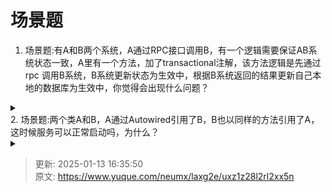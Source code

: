 # 场景题

1.  场景题:有A和B两个系统，A通过RPC接口调用B，有一个逻辑需要保证AB系统状态一致，A里有一个方法，加了transactional注解，该方法逻辑是先通过rpc 调用B系统，B系统更新状态为生效中，根据B系统返回的结果更新自己本地的数据库为生效中，你觉得会出现什么问题？

<details class="lake-collapse"><summary id="u552e1c24"></summary><h3 id="d3a783b9"><span class="ne-text">场景题 1</span></h3><p id="uf32a93f0" class="ne-p"><strong><span class="ne-text">问题描述</span></strong><span class="ne-text">：A系统通过RPC调用B系统，A中方法加了</span><code class="ne-code"><span class="ne-text">@Transactional</span></code><span class="ne-text">注解，调用逻辑是：</span></p><ol class="ne-ol"><li id="ubbc02b9f" data-lake-index-type="0"><span class="ne-text">A调用B更新B状态为“生效中”。</span></li><li id="uc995abbc" data-lake-index-type="0"><span class="ne-text">根据B返回的结果更新A自己的数据库状态为“生效中”。 </span><strong><span class="ne-text">需要保证AB状态一致</span></strong><span class="ne-text">。</span></li></ol><p id="u7332922a" class="ne-p"><strong><span class="ne-text">潜在问题</span></strong><span class="ne-text">：</span></p><ol class="ne-ol"><li id="u2366a2f6" data-lake-index-type="0"><strong><span class="ne-text">分布式事务问题</span></strong><span class="ne-text">：</span></li></ol><ul class="ne-list-wrap"><ul ne-level="1" class="ne-ul"><li id="ud3024f48" data-lake-index-type="0"><code class="ne-code"><span class="ne-text">@Transactional</span></code><span class="ne-text">只能保证A系统内的本地事务一致性，无法跨越RPC调用边界管理B系统的事务。B的状态更新成功后，A的事务如果回滚，B系统的状态不会随之回滚，导致AB状态不一致。</span></li><li id="ue001c94e" data-lake-index-type="0"><span class="ne-text">例如，A调用B成功后，A系统在更新本地数据库状态时失败（如网络异常或数据约束问题），此时B的状态已经生效中，但A的状态未更新。</span></li></ul></ul><ol start="2" class="ne-ol"><li id="u19edde07" data-lake-index-type="0"><strong><span class="ne-text">网络和服务不可用问题</span></strong><span class="ne-text">：</span></li></ol><ul class="ne-list-wrap"><ul ne-level="1" class="ne-ul"><li id="u847496b2" data-lake-index-type="0"><span class="ne-text">如果A系统调用B系统时网络出现超时或调用失败，但B系统的状态实际已更新成功，而A系统因为未收到正确的返回值，可能不会更新其状态，从而再次导致状态不一致。</span></li></ul></ul><ol start="3" class="ne-ol"><li id="uefd4e9f6" data-lake-index-type="0"><strong><span class="ne-text">幂等性问题</span></strong><span class="ne-text">：</span></li></ol><ul class="ne-list-wrap"><ul ne-level="1" class="ne-ul"><li id="uffb5a1c5" data-lake-index-type="0"><span class="ne-text">如果A系统因网络中断未接收到B的返回值，可能会重试调用B系统，导致B的状态多次更新，虽然最终状态可能一致，但中间的重复更新会带来额外的复杂性。</span></li></ul></ul><p id="u9f79d628" class="ne-p"><strong><span class="ne-text">解决方案</span></strong><span class="ne-text">：</span></p><ul class="ne-ul"><li id="u70c23bc5" data-lake-index-type="0"><strong><span class="ne-text">分布式事务解决方案</span></strong><span class="ne-text">：</span></li></ul><ol class="ne-list-wrap"><ol ne-level="1" class="ne-ol"><li id="u4f1e9236" data-lake-index-type="0"><strong><span class="ne-text">TCC（Try-Confirm-Cancel）</span></strong><span class="ne-text">：</span></li></ol></ol><ul class="ne-list-wrap"><ul class="ne-list-wrap"><ul ne-level="2" class="ne-ul"><li id="u32c771d6" data-lake-index-type="0"><span class="ne-text">A调用B时，分两个阶段：</span></li></ul></ul></ul><ol class="ne-list-wrap"><ol class="ne-list-wrap"><ol class="ne-list-wrap"><ol ne-level="3" class="ne-ol"><li id="ufca285ee" data-lake-index-type="0"><span class="ne-text">Try阶段：在A和B系统中都预留资源，标记状态为“待生效”。</span></li><li id="u67e38db3" data-lake-index-type="0"><span class="ne-text">Confirm阶段：确保Try阶段成功后，再正式提交事务，更新状态为“生效中”。</span></li><li id="u79a8e58e" data-lake-index-type="0"><span class="ne-text">Cancel阶段：Try阶段失败时，回滚所有的预留资源。</span></li></ol></ol></ol></ol><ol class="ne-list-wrap"><ol ne-level="1" class="ne-ol"><li id="u84e995bd" data-lake-index-type="0"><strong><span class="ne-text">消息队列（异步最终一致性）</span></strong><span class="ne-text">：</span></li></ol></ol><ul class="ne-list-wrap"><ul class="ne-list-wrap"><ul ne-level="2" class="ne-ul"><li id="u4099e24f" data-lake-index-type="0"><span class="ne-text">使用消息队列（如Kafka、RocketMQ）记录A系统的状态更新任务，确保A在本地事务提交成功后，发布消息给B系统，B根据消息更新自身状态。</span></li></ul></ul></ul><ul class="ne-ul"><li id="ub85ad4f6" data-lake-index-type="0"><strong><span class="ne-text">幂等性设计</span></strong><span class="ne-text">：</span></li></ul><ul class="ne-list-wrap"><ul ne-level="1" class="ne-ul"><li id="ua8d8ab57" data-lake-index-type="0"><span class="ne-text">确保B系统的接口是幂等的，即同样的请求多次调用不会对B的最终状态产生额外影响。</span></li></ul></ul><ul class="ne-ul"><li id="ufe581c0b" data-lake-index-type="0"><strong><span class="ne-text">接口设计</span></strong><span class="ne-text">：</span></li></ul><ul class="ne-list-wrap"><ul ne-level="1" class="ne-ul"><li id="u7dee8b0f" data-lake-index-type="0"><span class="ne-text">A调用B接口时，返回值需要明确成功或失败，且需要记录每次操作的唯一标识（如事务ID），用于排查异常。</span></li></ul></ul></details>
2. 场景题:两个类A和B，A通过Autowired引用了B，B也以同样的方法引用了A，这时候服务可以正常启动吗，为什么？

<details class="lake-collapse"><summary id="u2a956fe2"></summary><h3 id="KLueh"><span class="ne-text">场景题 2</span></h3><p id="u1ba3c1a1" class="ne-p"><strong><span class="ne-text">问题描述</span></strong><span class="ne-text">：两个类A和B，A通过</span><code class="ne-code"><span class="ne-text">@Autowired</span></code><span class="ne-text">注入了B，B通过</span><code class="ne-code"><span class="ne-text">@Autowired</span></code><span class="ne-text">注入了A，问服务是否可以正常启动。</span></p><p id="u1728462c" class="ne-p"><strong><span class="ne-text">答案</span></strong><span class="ne-text">：</span></p><ul class="ne-ul"><li id="u1081f54e" data-lake-index-type="0"><strong><span class="ne-text">启动会失败</span></strong><span class="ne-text">。</span></li><li id="u1ef45649" data-lake-index-type="0"><span class="ne-text">原因是 </span><strong><span class="ne-text">循环依赖</span></strong><span class="ne-text"> 问题。</span></li></ul><p id="u60e03ad3" class="ne-p"><strong><span class="ne-text">详细原因</span></strong><span class="ne-text">：</span></p><ol class="ne-ol"><li id="u4c42f34e" data-lake-index-type="0"><span class="ne-text">Spring的</span><code class="ne-code"><span class="ne-text">@Autowired</span></code><span class="ne-text">默认采用的是</span><strong><span class="ne-text">构造器注入</span></strong><span class="ne-text">（如果没有显式配置其他注入方式）。</span></li><li id="u637f88d5" data-lake-index-type="0"><span class="ne-text">在构造器注入的情况下，A需要B的实例，而B也需要A的实例，形成了循环依赖，Spring容器在创建A和B的过程中会进入死循环，最终导致启动失败。</span></li></ol><p id="uadfab6e2" class="ne-p"><strong><span class="ne-text">如何解决循环依赖</span></strong><span class="ne-text">：</span></p><ol class="ne-ol"><li id="u0d1c1710" data-lake-index-type="0"><strong><span class="ne-text">使用</span></strong><code class="ne-code"><span class="ne-text">@Lazy</span></code><strong><span class="ne-text">注解</span></strong><span class="ne-text">：</span></li></ol><pre data-language="java" id="TAotv" class="ne-codeblock language-java"><code>@Component
public class A {
    @Autowired
    @Lazy
    private B b;
}</code></pre><ul class="ne-list-wrap"><ul ne-level="1" class="ne-ul"><li id="ud8513898" data-lake-index-type="0"><span class="ne-text">在其中一个类的注入中加上</span><code class="ne-code"><span class="ne-text">@Lazy</span></code><span class="ne-text">，延迟注入对象的加载。</span></li><li id="u9dd4f9f0" data-lake-index-type="0"><span class="ne-text">这样，Spring容器会先创建A实例，然后延迟注入B，避免循环依赖问题。</span></li></ul></ul><ol start="2" class="ne-ol"><li id="u711b67bb" data-lake-index-type="0"><strong><span class="ne-text">使用</span></strong><code class="ne-code"><span class="ne-text">Setter</span></code><strong><span class="ne-text">注入或</span></strong><code class="ne-code"><span class="ne-text">Field</span></code><strong><span class="ne-text">注入</span></strong><span class="ne-text">：</span></li></ol><pre data-language="java" id="yxOVY" class="ne-codeblock language-java"><code>@Component
public class A {
    @Autowired
    private B b;
}

@Component
public class B {
    @Autowired
    private A a;
}</code></pre><ul class="ne-list-wrap"><ul ne-level="1" class="ne-ul"><li id="uc68bc89f" data-lake-index-type="0"><span class="ne-text">Spring的Setter注入或Field注入支持先实例化对象，再完成属性注入，可以避免循环依赖。</span></li></ul></ul><ol start="3" class="ne-ol"><li id="u6039271c" data-lake-index-type="0"><strong><span class="ne-text">重构代码</span></strong><span class="ne-text">：</span></li></ol><ul class="ne-list-wrap"><ul ne-level="1" class="ne-ul"><li id="ud055f987" data-lake-index-type="0"><span class="ne-text">检查设计是否存在问题。通常，循环依赖反映了耦合过高的代码设计。可以通过重构代码，分离A和B的依赖逻辑，减少耦合。</span></li></ul></ul><p id="ua0f99056" class="ne-p"><strong><span class="ne-text">总结</span></strong><span class="ne-text">：</span></p><ul class="ne-ul"><li id="u93c9f904" data-lake-index-type="0"><span class="ne-text">如果不处理，服务无法正常启动。</span></li><li id="u63e0b9ed" data-lake-index-type="0"><span class="ne-text">推荐通过**</span><code class="ne-code"><span class="ne-text">@Lazy</span></code><span class="ne-text">延迟加载</span><strong><span class="ne-text">或</span></strong><span class="ne-text">代码重构**解决循环依赖问题。</span></li></ul></details>


> 更新: 2025-01-13 16:35:50  
> 原文: <https://www.yuque.com/neumx/laxg2e/uxz1z28l2rl2xx5n>